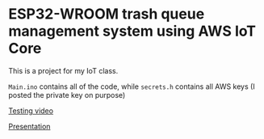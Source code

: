 # ESP32-WROOM trash queue management system using AWS IoT Core
This is a project for my IoT class.

`Main.ino` contains all of the code, while `secrets.h` contains all AWS keys (I posted the private key on purpose)

[Testing video](https://www.youtube.com/watch?v=m09P8awB5_k)


[Presentation](https://docs.google.com/presentation/d/1fm76JLI8Fyzv7xA_SkN7ptWmWQbgh1o8vt4uABd4NHg/edit?usp=sharing)
